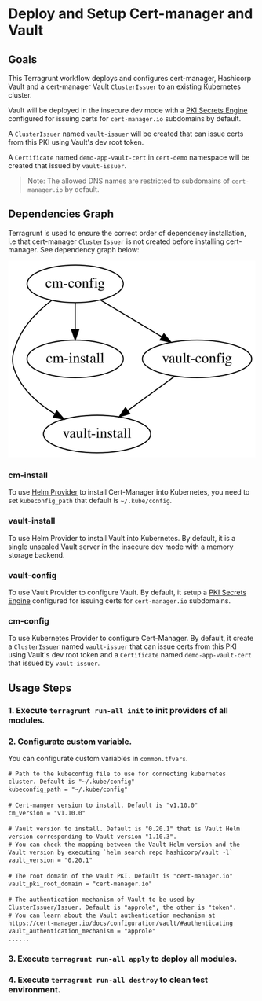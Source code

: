 # Deploy and Setup Cert-manager and Vault

## Goals

This Terragrunt workflow deploys and configures cert-manager, Hashicorp Vault and a cert-manager Vault `ClusterIssuer` to an existing Kubernetes cluster.

Vault will be deployed in the insecure dev mode with a [PKI Secrets Engine](https://www.vaultproject.io/docs/secrets/pki) configured for issuing certs for `cert-manager.io` subdomains by default.

A `ClusterIssuer` named `vault-issuer` will be created that can issue certs from this PKI using Vault's dev root token.

A `Certificate` named `demo-app-vault-cert` in `cert-demo` namespace will be created that issued by `vault-issuer`.

> Note: The allowed DNS names are restricted to subdomains of `cert-manager.io` by default.

## Dependencies Graph

Terragrunt is used to ensure the correct order of dependency installation, i.e that cert-manager `ClusterIssuer` is not created before installing cert-manager. See dependency graph below:

![image](graph.svg)

### cm-install

To use [Helm Provider](https://registry.terraform.io/providers/hashicorp/helm/latest/docs) to install Cert-Manager into Kubernetes, you need to set `kubeconfig_path` that default is `~/.kube/config`.

### vault-install

To use Helm Provider to install Vault into Kubernetes. By default, it is a single unsealed Vault server in the insecure dev mode with a memory storage backend.

### vault-config

To use Vault Provider to configure Vault. By default, it setup a [PKI Secrets Engine](https://www.vaultproject.io/docs/secrets/pki) configured for issuing certs for `cert-manager.io` subdomains.

### cm-config

To use Kubernetes Provider to configure Cert-Manager. By default, it create a `ClusterIssuer` named `vault-issuer` that can issue certs from this PKI using Vault's dev root token and a `Certificate` named `demo-app-vault-cert` that issued by `vault-issuer`.


## Usage Steps

### 1. Execute `terragrunt run-all init` to init providers of all modules.

### 2. Configurate custom variable.

You can configurate custom variables in `common.tfvars`.

```
# Path to the kubeconfig file to use for connecting kubernetes cluster. Default is "~/.kube/config"
kubeconfig_path = "~/.kube/config"

# Cert-manger version to install. Default is "v1.10.0"
cm_version = "v1.10.0"

# Vault version to install. Default is "0.20.1" that is Vault Helm version corresponding to Vault version "1.10.3".
# You can check the mapping between the Vault Helm version and the Vault version by executing `helm search repo hashicorp/vault -l`
vault_version = "0.20.1"

# The root domain of the Vault PKI. Default is "cert-manager.io"
vault_pki_root_domain = "cert-manager.io"

# The authentication mechanism of Vault to be used by ClusterIssuer/Issuer. Default is "approle", the other is "token".
# You can learn about the Vault authentication mechanism at https://cert-manager.io/docs/configuration/vault/#authenticating
vault_authentication_mechanism = "approle"
......
```

### 3. Execute `terragrunt run-all apply` to deploy all modules.

### 4. Execute `terragrunt run-all destroy` to clean test environment.
